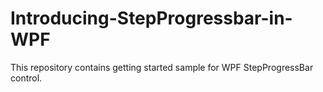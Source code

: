 # Introducing-StepProgressbar-in-WPF
This repository contains getting started sample for WPF StepProgressBar control.

